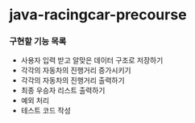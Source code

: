# java-racingcar-precourse
### 구현할 기능 목록
* 사용자 입력 받고 알맞은 데이터 구조로 저장하기
* 각각의 자동차의 진행거리 증가시키기
* 각각의 자동차의 진행거리 출력하기
* 최종 우승자 리스트 출력하기
* 예외 처리
* 테스트 코드 작성